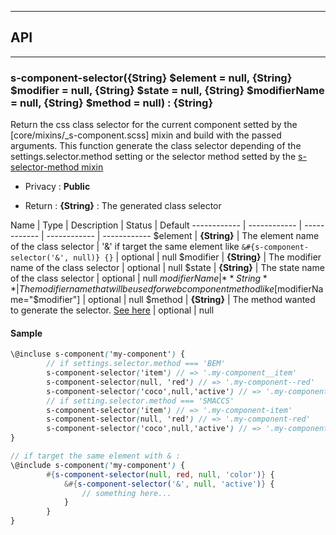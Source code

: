 


-----------------------------
## API
-----------------------------

### s-component-selector({String} $element = null, {String} $modifier = null, {String} $state = null, {String} $modifierName = null, {String} $method = null) : {String}
Return the css class selector for the current component setted by the [core/mixins/_s-component.scss] mixin
and build with the passed arguments.
This function generate the class selector depending of the settings.selector.method setting or the selector method setted by the [s-selector-method mixin](../mixins/_s-selector-method.scss)

- Privacy : **Public**

- Return : **{String}** : The generated class selector

Name | Type | Description | Status | Default
------------ | ------------ | ------------ | ------------ | ------------
$element | **{String}** | The element name of the class selector | '&' if target the same element like `&#{s-component-selector('&', null)} {}` | optional | null
$modifier | **{String}** | The modifier name of the class selector | optional | null
$state | **{String}** | The state name of the class selector | optional | null
$modifierName | **{String}** | The modifier name that will be used for webcomponent method like [$modifierName="$modifier"] | optional | null
$method | **{String}** | The method wanted to generate the selector. [See here](../_selector-methods.scss) | optional | null


#### Sample
```scss
\@incluse s-component('my-component') {
		// if settings.selector.method === 'BEM'
		s-component-selector('item') // => '.my-component__item'
		s-component-selector(null, 'red') // => '.my-component--red'
		s-component-selector('coco',null,'active') // => '.my-component__coco--active'
		// if setting.selector.method === 'SMACCS'
		s-component-selector('item') // => '.my-component-item'
		s-component-selector(null, 'red') // => '.my-component-red'
		s-component-selector('coco',null,'active') // => '.my-component-coco.is-active'
}

// if target the same element with & :
\@include s-component('my-component') {
		#{s-component-selector(null, red, null, 'color')} {
			&#{s-component-selector('&', null, 'active')} {
				// something here...
			}
		}
}

```


